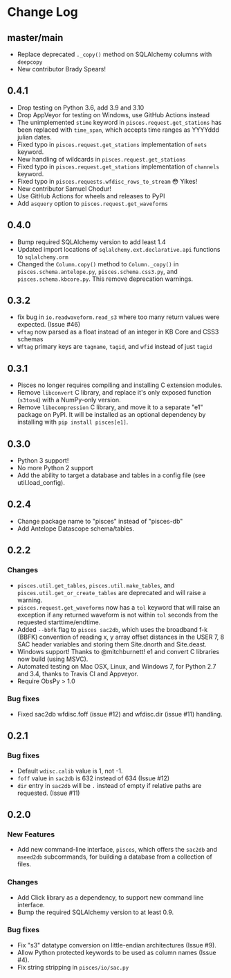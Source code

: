 # Change Log

## master/main

* Replace deprecated `._copy()` method on SQLAlchemy columns with `deepcopy`
* New contributor Brady Spears!

## 0.4.1

* Drop testing on Python 3.6, add 3.9 and 3.10
* Drop AppVeyor for testing on Windows, use GitHub Actions instead
* The unimplemented `stime` keyword in `pisces.request.get_stations` has been replaced
  with `time_span`, which accepts time ranges as YYYYddd julian dates.
* Fixed typo in `pisces.request.get_stations` implementation of `nets` keyword.
* New handling of wildcards in `pisces.request.get_stations`
* Fixed typo in `pisces.request.get_stations` implementation of `channels` keyword.
* Fixed typo in `pisces.requests.wfdisc_rows_to_stream` 😳 Yikes!
* New contributor Samuel Chodur!
* Use GitHub Actions for wheels and releases to PyPI
* Add `asquery` option to `pisces.request.get_waveforms`

## 0.4.0
* Bump required SQLAlchemy version to add least 1.4
* Updated import locations of `sqlalchemy.ext.declarative.api` functions to `sqlalchemy.orm`
* Changed the `Column.copy()` method to `Column._copy()` in `pisces.schema.antelope.py`, 
  `pisces.schema.css3.py`, and `pisces.schema.kbcore.py`.  This remove deprecation warnings.

## 0.3.2

* fix bug in `io.readwaveform.read_s3` where too many return values were expected. (Issue #46)
* `wftag` now parsed as a float instead of an integer in KB Core and CSS3 schemas
* `Wftag` primary keys are `tagname`, `tagid`, and `wfid` instead of just `tagid`

## 0.3.1

* Pisces no longer requires compiling and installing C extension modules.
* Remove `libconvert` C library, and replace it's only exposed function (`s3tos4`)
  with a NumPy-only version.
* Remove `libecompression` C library, and move it to a separate "e1" package on PyPI.
  It will be installed as an optional dependency by installing with `pip install pisces[e1]`.
## 0.3.0

* Python 3 support!
* No more Python 2 support
* Add the ability to target a database and tables in a config file (see util.load_config).

## 0.2.4

* Change package name to "pisces" instead of "pisces-db"
* Add Antelope Datascope schema/tables.

## 0.2.2

### Changes

* `pisces.util.get_tables`, `pisces.util.make_tables`, and
  `pisces.util.get_or_create_tables` are deprecated and will raise a warning.
* `pisces.request.get_waveforms` now has a `tol` keyword that will raise an
  exception if any returned waveform is not within `tol` seconds from the
  requested starttime/endtime.
* Added `--bbfk` flag to `pisces sac2db`, which uses the broadband f-k (BBFK)
  convention of reading x, y array offset distances in the USER 7, 8 SAC
  header variables and storing them Site.dnorth and Site.deast.
* Windows support!  Thanks to @mitchburnett!  e1 and convert C libraries now
  build (using MSVC).
* Automated testing on Mac OSX, Linux, and Windows 7, for Python 2.7 and 3.4,
  thanks to Travis CI and Appveyor.
* Require ObsPy > 1.0

### Bug fixes

* Fixed sac2db wfdisc.foff (issue #12) and wfdisc.dir (issue #11) handling.


## 0.2.1

### Bug fixes

* Default `wdisc.calib` value is 1, not -1.
* `foff` value in `sac2db` is 632 instead of 634 (Issue #12)
* `dir` entry in `sac2db` will be `.` instead of empty if relative paths are
   requested. (Issue #11)


## 0.2.0

### New Features

* Add new command-line interface, `pisces`, which offers the `sac2db` and
  `mseed2db` subcommands, for building a database from a collection of files.

### Changes

* Add Click library as a dependency, to support new command line interface.
* Bump the required SQLAlchemy version to at least 0.9.

### Bug fixes

* Fix "s3" datatype conversion on little-endian architectures (Issue #9).
* Allow Python protected keywords to be used as column names (Issue #4).
* Fix string stripping in `pisces/io/sac.py`
